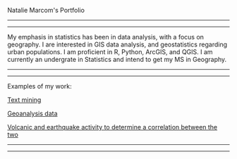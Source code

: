 


Natalie Marcom's Portfolio

---------
---------


My  emphasis in statistics has been in data analysis, with a focus on geography. I  are interested in GIS data analysis, and geostatistics regarding urban populations. I am proficient in R, Python, ArcGIS, and QGIS. I am currently an undergrate in Statistics and intend to get my MS in Geography.

-------
--------

Examples of my work:


<a href="http://pixienat.github.io/assignment5_nm_new.html">Text mining</a>

<a href="http://pixienat.github.io/hw6.html">Geoanalysis data</a>

<a href="http://pixienat.github.io/141b_final_part41.html">Volcanic and earthquake activity to determine a correlation between the two</a>


-----
-----
